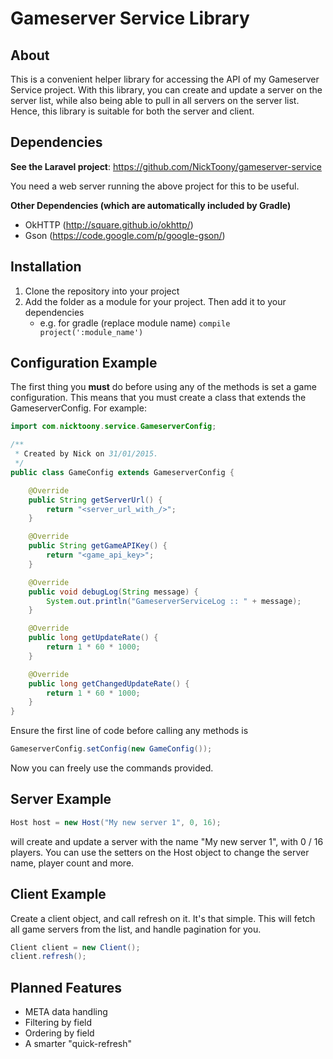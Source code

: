 Gameserver Service Library
===================

About
-----
This is a convenient helper library for accessing the API of my Gameserver Service project. With this library, you can create and update a server on the server list, while also being able to pull in all servers on the server list. Hence, this library is suitable for both the server and client.

Dependencies
----

**See the Laravel project**: https://github.com/NickToony/gameserver-service

You need a web server running the above project for this to be useful.

**Other Dependencies (which are automatically included by Gradle)**
- OkHTTP (http://square.github.io/okhttp/)
- Gson (https://code.google.com/p/google-gson/)

Installation
------------
1. Clone the repository into your project
2. Add the folder as a module for your project. Then add it to your dependencies
    - e.g. for gradle (replace module name)
`compile project(':module_name')`

Configuration Example
------------
The first thing you **must** do before using any of the methods is set a game configuration. This means that you must create a class that extends the GameserverConfig. For example:

```java
import com.nicktoony.service.GameserverConfig;

/**
 * Created by Nick on 31/01/2015.
 */
public class GameConfig extends GameserverConfig {

    @Override
    public String getServerUrl() {
        return "<server_url_with_/>";
    }

    @Override
    public String getGameAPIKey() {
        return "<game_api_key>";
    }

    @Override
    public void debugLog(String message) {
        System.out.println("GameserverServiceLog :: " + message);
    }

    @Override
    public long getUpdateRate() {
        return 1 * 60 * 1000;
    }

    @Override
    public long getChangedUpdateRate() {
        return 1 * 60 * 1000;
    }
}
```

Ensure the first line of code before calling any methods is

```java
GameserverConfig.setConfig(new GameConfig());
```

Now you can freely use the commands provided.

Server Example
---------------
```java
Host host = new Host("My new server 1", 0, 16);
```
will create and update a server with the name "My new server 1", with 0 / 16 players. You can use the setters on the Host object to change the server name, player count and more.

Client Example
---------------
Create a client object, and call refresh on it. It's that simple. This will fetch all game servers from the list, and handle pagination for you.
```java
Client client = new Client();
client.refresh();
```

Planned Features
---------------
- META data handling
- Filtering by field
- Ordering by field
- A smarter "quick-refresh"

